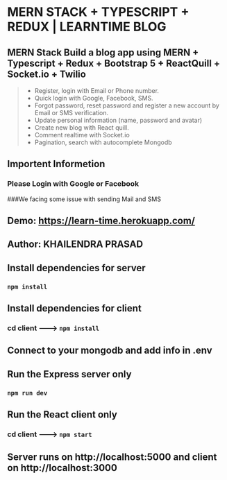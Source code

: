 # MERN STACK + TYPESCRIPT + REDUX | LEARNTIME BLOG
## MERN Stack Build  a blog app using MERN  + Typescript + Redux  + Bootstrap 5 + ReactQuill + Socket.io + Twilio
> + Register, login with Email or Phone number.
> + Quick login with Google, Facebook, SMS.
> + Forgot password, reset password and register a new account by Email or SMS verification.
> + Update personal information (name, password and avatar)
> + Create new blog with React quill.
> + Comment realtime with Socket.io
> + Pagination, search with autocomplete Mongodb

## Importent Informetion
### Please Login with Google or Facebook
###We facing some issue with sending Mail and SMS

## Demo: https://learn-time.herokuapp.com/

## Author: KHAILENDRA PRASAD

## Install dependencies for server 
### `npm install`

## Install dependencies for client
### cd client ---> `npm install`

## Connect to your mongodb and add info in .env

## Run the Express server only
### `npm run dev`

## Run the React client only
### cd client ---> `npm start`

## Server runs on http://localhost:5000 and client on http://localhost:3000
